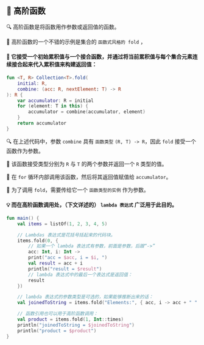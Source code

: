 
## 🚀 高阶函数

🔍 高阶函数是将函数用作参数或返回值的函数。

🌟 高阶函数的一个不错的示例是集合的 `函数式风格的 fold` ，

#### 🧩 它接受一个初始累积值与一个接合函数，并通过将当前累积值与每个集合元素连续接合起来代入累积值来构建返回值：

```kotlin
fun <T, R> Collection<T>.fold(
    initial: R,
    combine: (acc: R, nextElement: T) -> R
): R {
    var accumulator: R = initial
    for (element: T in this) {
        accumulator = combine(accumulator, element)
    }
    return accumulator
}
```

🔍 在上述代码中，参数 `combine` 具有 `函数类型` `(R, T) -> R`，因此 `fold` 接受一个函数作为参数。

🧩 该函数接受类型分别为 `R` 与 `T` 的两个参数并返回一个 `R` 类型的值。

🔄 在 `for` 循环内部调用该函数，然后将其返回值赋值给 `accumulator`。

🚀 为了调用 `fold`，需要传给它一个 `函数类型的实例` 作为参数。

#### 💡 而在高阶函数调用处，（下文详述的） `lambda 表达式` 广泛用于此目的。

```kotlin
fun main() {
    val items = listOf(1, 2, 3, 4, 5)

    // Lambdas 表达式是花括号括起来的代码块。
    items.fold(0, {
        // 如果一个 lambda 表达式有参数，前面是参数，后跟“->”
        acc: Int, i: Int ->
        print("acc = $acc, i = $i, ")
        val result = acc + i
        println("result = $result")
        // lambda 表达式中的最后一个表达式是返回值：
        result
    })

    // lambda 表达式的参数类型是可选的，如果能够推断出来的话：
    val joinedToString = items.fold("Elements:", { acc, i -> acc + " " + i })

    // 函数引用也可以用于高阶函数调用：
    val product = items.fold(1, Int::times)
    println("joinedToString = $joinedToString")
    println("product = $product")
}
```